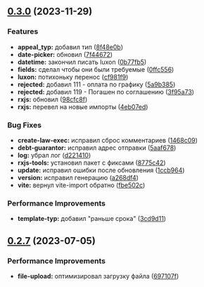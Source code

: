 

## [0.3.0](https://git.usb.ru/send/client/compare/v0.2.7...v0.3.0) (2023-11-29)


### Features

* **appeal_typ:** добавил тип ([8f48e0b](https://git.usb.ru/send/client/commit/8f48e0b297133c3fd1b0a167ede944e61b73e95c))
* **date-picker:** обновил ([7f44672](https://git.usb.ru/send/client/commit/7f4467200d5584970346a858e0406a0456440a11))
* **datetime:** закончил писать luxon ([0b77fb5](https://git.usb.ru/send/client/commit/0b77fb5d43cadcb809811bbd51d03d331e8d1e46))
* **fields:** сделал чтобы они были требуемые ([0ffc556](https://git.usb.ru/send/client/commit/0ffc556866e1af010a411ff083b9f4fac34de4b8))
* **luxon:** потихоньку перенос ([cf981f9](https://git.usb.ru/send/client/commit/cf981f94b18bc8807407cad5b438e6d19a6f3443))
* **rejected:** добавил 111 - оплата по графику ([5a9b385](https://git.usb.ru/send/client/commit/5a9b3850670adf967715ca062c07923a7c083a6e))
* **rejected:** добавил 119 - Погашен по соглашению ([3f95a73](https://git.usb.ru/send/client/commit/3f95a73fc31d1ac9c59d2af77fbe7ebfef561d1b))
* **rxjs:** обновил ([98cfc8f](https://git.usb.ru/send/client/commit/98cfc8f034b3396bd77493b6566f025df6d2b473))
* **rxjs:** перевел на новые импорты ([4eb07ed](https://git.usb.ru/send/client/commit/4eb07edc1df8f521a13b368e161aca2f5cee6382))


### Bug Fixes

* **create-law-exec:** исправил сброс комментариев ([1468c09](https://git.usb.ru/send/client/commit/1468c09d543b7d997b6a732ca3e1f3753fff6a07))
* **debt-guarantor:** исправил адрес отправки ([5aaf678](https://git.usb.ru/send/client/commit/5aaf678e10f5cf4a523a0ee2fa249ec23e79fbb6))
* **log:** убрал лог ([d221410](https://git.usb.ru/send/client/commit/d22141072014a19d29d00afc4c9adfe60aa410a4))
* **rxjs-tools:** установил пакет с фиксами ([8775c42](https://git.usb.ru/send/client/commit/8775c42ab73e2ca3ef7e0139cd945d815435937c))
* **update:** исправил ошибки после обновления ([1ccb964](https://git.usb.ru/send/client/commit/1ccb964053e74531b6728470ae8f98ef6e711168))
* **version:** исправил генерацию ([a268df4](https://git.usb.ru/send/client/commit/a268df449babab5050aa2f79ebec36480fec8c58))
* **vite:** вернул vite-import обратно ([fbe502c](https://git.usb.ru/send/client/commit/fbe502c2bb46273005224db7e224fe1d2fa90bc7))


### Performance Improvements

* **template-typ:** добавил "раньше срока" ([3cd9d11](https://git.usb.ru/send/client/commit/3cd9d118fbc2fccbb8095437ca61b1cdb4015774))

## [0.2.7](https://git.usb.ru/send/client/compare/v0.2.6...v0.2.7) (2023-07-05)


### Performance Improvements

* **file-upload:** оптимизировал загрузку файла ([697107f](https://git.usb.ru/send/client/commit/697107f25a5b1b8ffb6fc54f77e4bb9235510df3))
